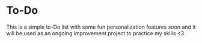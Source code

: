 # To-Do
This is a simple to-Do list with some fun personalization features *soon* and it will be used as an ongoing improvement project to practice my skills &lt;3
